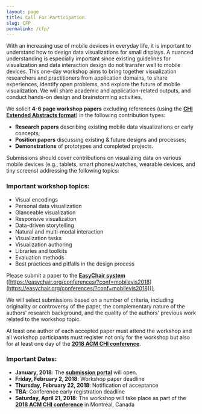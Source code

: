 ```yaml
---
layout: page
title: Call For Participation
slug: CFP
permalink: /cfp/
---
```


With an increasing use of mobile devices in everyday life, it is important to understand how to design data visualizations for small displays. A nuanced understanding is especially important since existing guidelines for visualization and data interaction design do not transfer well to mobile devices. This one-day workshop aims to bring together visualization researchers and practitioners from application domains, to share experiences, identify open problems, and explore the future of mobile visualization. We will share academic and application-related outputs, and conduct hands-on design and brainstorming activities. 

We solicit **4-6 page workshop papers** excluding references (using the **[CHI Extended Abstracts format](https://chi2018.acm.org/chi-proceedings-format/)**) in the following contribution types:
- **Research papers** describing existing mobile data visualizations or early concepts;
- **Position papers** discussing existing & future designs and processes;
- **Demonstrations** of prototypes and completed projects.

Submissions should cover contributions on visualizing data on various mobile devices (e.g., tablets, smart phones/watches, wearable devices, and tiny screens) addressing the following topics: 
### Important workshop topics:
- Visual encodings
- Personal data visualization 
- Glanceable visualization
- Responsive visualization
- Data-driven storytelling
- Natural and multi-modal interaction
- Visualization tasks
- Visualization authoring
- Libraries and toolkits
- Evaluation methods
- Best practices and pitfalls in the design process

Please submit a paper to the **[EasyChair system](https://easychair.org/conferences/?conf=mobilevis2018)** ([https://easychair.org/conferences/?conf=mobilevis2018](https://easychair.org/conferences/?conf=mobilevis2018))}.

We will select submissions based on a number of criteria, including originality or controversy of the paper, the complementary nature of the authors' research background, and the quality of the authors' previous work related to the workshop topic.

At least one author of each accepted paper must attend the workshop and all workshop participants must register not only for the workshop but also for at least one day of the **[2018 ACM CHI conference](https://chi2018.acm.org/)**. 

### Important Dates:
- **January, 2018**: The **[submission portal](https://easychair.org/conferences/?conf=mobilevis2018)** will open. 
- **Friday, February 2, 2018**: Workshop paper deadline
- **Thursday, February 22, 2018**: Notification of acceptance
- **TBA**: Conference early registration deadline 
- **Saturday, April 21, 2018**: The workshop will take place as part of the **[2018 ACM CHI conference](https://chi2018.acm.org/)** in Montréal, Canada 